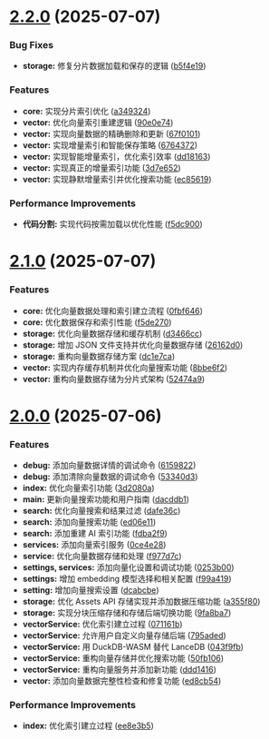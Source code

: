 # [2.2.0](https://github.com/chiimagnus/logseq-AIsearch/compare/v2.1.0...v2.2.0) (2025-07-07)


### Bug Fixes

* **storage:** 修复分片数据加载和保存的逻辑 ([b5f4e19](https://github.com/chiimagnus/logseq-AIsearch/commit/b5f4e19b4367384fee16fc3ffed7b137519c5d0e))


### Features

* **core:** 实现分片索引优化 ([a349324](https://github.com/chiimagnus/logseq-AIsearch/commit/a3493248b476ae4d5e446033fcc749261f93f596))
* **vector:** 优化向量索引重建逻辑 ([90e0e74](https://github.com/chiimagnus/logseq-AIsearch/commit/90e0e749657fe6194b2f9e7e6be26c2c3d7b1e93))
* **vector:** 实现向量数据的精确删除和更新 ([67f0101](https://github.com/chiimagnus/logseq-AIsearch/commit/67f0101c426dff371fcffbe21251f1405d7577a1))
* **vector:** 实现增量索引和智能保存策略 ([6764372](https://github.com/chiimagnus/logseq-AIsearch/commit/67643728a90f35a27ed3e32453d40467b911e98a))
* **vector:** 实现智能增量索引，优化索引效率 ([dd18163](https://github.com/chiimagnus/logseq-AIsearch/commit/dd18163ae69e9cea3f9d2027d28d8a7fbf378ec3))
* **vector:** 实现真正的增量索引功能 ([3d7e652](https://github.com/chiimagnus/logseq-AIsearch/commit/3d7e65286ccfff39f5764dfac152601f1fb48186))
* **vector:** 实现静默增量索引并优化搜索功能 ([ec85619](https://github.com/chiimagnus/logseq-AIsearch/commit/ec856193bb1dffaa8d2c0b3f48aa2af24fd78b9d))


### Performance Improvements

* **代码分割:** 实现代码按需加载以优化性能 ([f5dc900](https://github.com/chiimagnus/logseq-AIsearch/commit/f5dc900afdbaba7f848ead33f11ed33873970e52))

# [2.1.0](https://github.com/chiimagnus/logseq-AIsearch/compare/v2.0.0...v2.1.0) (2025-07-07)


### Features

* **core:** 优化向量数据处理和索引建立流程 ([0fbf646](https://github.com/chiimagnus/logseq-AIsearch/commit/0fbf646218c3176ce75bb563b0545f3bf97614c1))
* **core:** 优化数据保存和索引性能 ([f5de270](https://github.com/chiimagnus/logseq-AIsearch/commit/f5de270a234dc503c359d2561c1b6221c5446d28))
* **storage:** 优化向量数据存储和缓存机制 ([d3466cc](https://github.com/chiimagnus/logseq-AIsearch/commit/d3466ccabe54b199569911f1546cfc52bcbc30c3))
* **storage:** 增加 JSON 文件支持并优化向量数据存储 ([26162d0](https://github.com/chiimagnus/logseq-AIsearch/commit/26162d0d25b1a95453bbf1343b066f25f7fb1000))
* **storage:** 重构向量数据存储方案 ([dc1e7ca](https://github.com/chiimagnus/logseq-AIsearch/commit/dc1e7caa6b7840a15bbd5a056cbed277fb25d2eb))
* **vector:** 实现内存缓存机制并优化向量搜索功能 ([8bbe6f2](https://github.com/chiimagnus/logseq-AIsearch/commit/8bbe6f209bfbd4db9738253485b575784d0d0acf))
* **vector:** 重构向量数据存储为分片式架构 ([52474a9](https://github.com/chiimagnus/logseq-AIsearch/commit/52474a95d2606bb162a93d7f24934a2d65d060c1))

# [2.0.0](https://github.com/chiimagnus/logseq-AIsearch/compare/v1.9.3...v2.0.0) (2025-07-06)


### Features

* **debug:** 添加向量数据详情的调试命令 ([6159822](https://github.com/chiimagnus/logseq-AIsearch/commit/6159822b9fe5c4846d47c98fb4e8221f8752b07c))
* **debug:** 添加清除向量数据的调试命令 ([53340d3](https://github.com/chiimagnus/logseq-AIsearch/commit/53340d314ff84dd18a5d278da436b61fb8482311))
* **index:** 优化向量索引功能 ([3d2080a](https://github.com/chiimagnus/logseq-AIsearch/commit/3d2080a667ba816aa002ab1c90bc4272098fe4bc))
* **main:** 更新向量搜索功能和用户指南 ([dacddb1](https://github.com/chiimagnus/logseq-AIsearch/commit/dacddb1a6a8c6e04541a17540b08cd929c5b2707))
* **search:** 优化向量搜索和结果过滤 ([dafe36c](https://github.com/chiimagnus/logseq-AIsearch/commit/dafe36c25b91a17fe5971373d6291ffd050df86e))
* **search:** 添加向量搜索功能 ([ed06e11](https://github.com/chiimagnus/logseq-AIsearch/commit/ed06e117259b67b21a3708874afbd6faf5b52bea))
* **search:** 添加重建 AI 索引功能 ([fdba2f9](https://github.com/chiimagnus/logseq-AIsearch/commit/fdba2f9f5276e002c3028f9cecbb772d946ba1bf))
* **services:** 添加向量索引服务 ([0ce4e28](https://github.com/chiimagnus/logseq-AIsearch/commit/0ce4e28e292bfae7776c66517b1c608a34aadbba))
* **service:** 优化向量数据存储和处理 ([f977d7c](https://github.com/chiimagnus/logseq-AIsearch/commit/f977d7c103fbd2feb0d407b9b28830fdfbc2213b))
* **settings, services:** 添加向量化设置和调试功能 ([0253b00](https://github.com/chiimagnus/logseq-AIsearch/commit/0253b00987c9f5c95b7d5029d626bdbfcfb4a9ce))
* **settings:** 增加 embedding 模型选择和相关配置 ([f99a419](https://github.com/chiimagnus/logseq-AIsearch/commit/f99a419739d59cc9e3faccc3ded1330522ef0040))
* **setting:** 增加向量搜索设置 ([dcabcbe](https://github.com/chiimagnus/logseq-AIsearch/commit/dcabcbed7bfb8ed0e31d3849f36e31c1d76e595f))
* **storage:** 优化 Assets API 存储实现并添加数据压缩功能 ([a355f80](https://github.com/chiimagnus/logseq-AIsearch/commit/a355f8069139209d405b5deefde7561a5abcf657))
* **storage:** 实现分块压缩存储和存储后端切换功能 ([9fa8ba7](https://github.com/chiimagnus/logseq-AIsearch/commit/9fa8ba723aac0fd39c239032f3d25319fb763d60))
* **vectorService:** 优化索引建立过程 ([071161b](https://github.com/chiimagnus/logseq-AIsearch/commit/071161b6ee58db75f48b02a130fa1ea72cd952d6))
* **vectorService:** 允许用户自定义向量存储后端 ([795aded](https://github.com/chiimagnus/logseq-AIsearch/commit/795adedbf195629d7d3429fc9482f8be392ba597))
* **vectorService:** 用 DuckDB-WASM 替代 LanceDB ([043f9fb](https://github.com/chiimagnus/logseq-AIsearch/commit/043f9fbea4341ca4a53656d28c98796dd99be2ac))
* **vectorService:** 重构向量存储并优化搜索功能 ([50fb106](https://github.com/chiimagnus/logseq-AIsearch/commit/50fb10655ec8f0469a814a24657d2a2739dc7be7))
* **vectorService:** 重构向量服务并添加新功能 ([ddd1416](https://github.com/chiimagnus/logseq-AIsearch/commit/ddd141618500a689d780044e4eba5836cca0547a))
* **vector:** 添加向量数据完整性检查和修复功能 ([ed8cb54](https://github.com/chiimagnus/logseq-AIsearch/commit/ed8cb541d673a4b3060dfba5a301d05ee32507f2))


### Performance Improvements

* **index:** 优化索引建立过程 ([ee8e3b5](https://github.com/chiimagnus/logseq-AIsearch/commit/ee8e3b57332e69029fb71e244f50c9c70d519b47))
